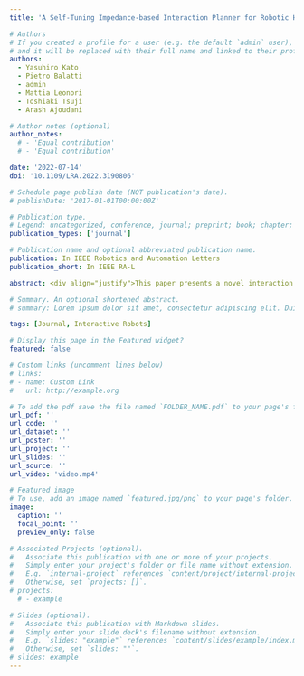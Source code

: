 ```yaml
---
title: 'A Self-Tuning Impedance-based Interaction Planner for Robotic Haptic Exploration'

# Authors
# If you created a profile for a user (e.g. the default `admin` user), write the username (folder name) here
# and it will be replaced with their full name and linked to their profile.
authors:
  - Yasuhiro Kato
  - Pietro Balatti
  - admin 
  - Mattia Leonori
  - Toshiaki Tsuji
  - Arash Ajoudani

# Author notes (optional)
author_notes:
  # - 'Equal contribution'
  # - 'Equal contribution'

date: '2022-07-14'
doi: '10.1109/LRA.2022.3190806'

# Schedule page publish date (NOT publication's date).
# publishDate: '2017-01-01T00:00:00Z'

# Publication type.
# Legend: uncategorized, conference, journal; preprint; book; chapter; thesis; patent
publication_types: ['journal']

# Publication name and optional abbreviated publication name.
publication: In IEEE Robotics and Automation Letters
publication_short: In IEEE RA-L

abstract: <div align="justify">This paper presents a novel interaction planning method that exploits impedance tuning techniques in response to environmental uncertainties and unpredictable conditions using haptic information only. The proposed algorithm plans the robot’s trajectory based on the haptic interaction with the environment and adapts planning strategies as needed. Two approaches are considered. Exploration and Bouncing strategies. The Exploration strategy takes the actual motion of the robot into account in planning, while the Bouncing strategy exploits the forces and the motion vector of the robot. Moreover, self-tuning impedance is performed according to the planned trajectory to ensure compliant contact and low contact forces. In order to show the performance of the proposed methodology, two experiments with a torque-controller robotic arm are carried out. The first considers a maze exploration without obstacles, whereas the second includes obstacles. The proposed method performance is analyzed and compared against previously proposed solutions in both cases. Experimental results demonstrate that. i) the robot can successfully plan its trajectory autonomously in the most feasible direction according to the interaction with the environment, and ii) a compliant interaction with an unknown environment despite the uncertainties is achieved. Finally, a scalability demonstration is carried out to show the potential of the proposed method under multiple scenarios.</div>

# Summary. An optional shortened abstract.
# summary: Lorem ipsum dolor sit amet, consectetur adipiscing elit. Duis posuere tellus ac convallis placerat. Proin tincidunt magna sed ex sollicitudin condimentum.

tags: [Journal, Interactive Robots]

# Display this page in the Featured widget?
featured: false

# Custom links (uncomment lines below)
# links:
# - name: Custom Link
#   url: http://example.org

# To add the pdf save the file named `FOLDER_NAME.pdf` to your page's folder.
url_pdf: ''
url_code: ''
url_dataset: ''
url_poster: ''
url_project: ''
url_slides: ''
url_source: ''
url_video: 'video.mp4'

# Featured image
# To use, add an image named `featured.jpg/png` to your page's folder.
image:
  caption: ''
  focal_point: ''
  preview_only: false

# Associated Projects (optional).
#   Associate this publication with one or more of your projects.
#   Simply enter your project's folder or file name without extension.
#   E.g. `internal-project` references `content/project/internal-project/index.md`.
#   Otherwise, set `projects: []`.
# projects:
  # - example

# Slides (optional).
#   Associate this publication with Markdown slides.
#   Simply enter your slide deck's filename without extension.
#   E.g. `slides: "example"` references `content/slides/example/index.md`.
#   Otherwise, set `slides: ""`.
# slides: example
---
```


<!-- {{% callout note %}}
Click the _Cite_ button above to demo the feature to enable visitors to import publication metadata into their reference management software.
{{% /callout %}}

{{% callout note %}}
Create your slides in Markdown - click the _Slides_ button to check out the example.
{{% /callout %}}

Supplementary notes can be added here, including [code, math, and images](https://wowchemy.com/docs/writing-markdown-latex/). -->
